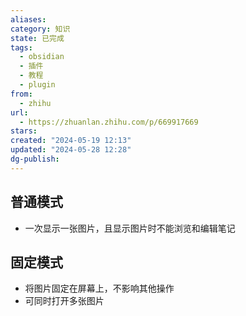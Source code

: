 ```yaml
---
aliases: 
category: 知识
state: 已完成
tags:
  - obsidian
  - 插件
  - 教程
  - plugin
from:
  - zhihu
url:
  - https://zhuanlan.zhihu.com/p/669917669
stars: 
created: "2024-05-19 12:13"
updated: "2024-05-28 12:28"
dg-publish: 
---
```

## 普通模式
- 一次显示一张图片，且显示图片时不能浏览和编辑笔记
## 固定模式
- 将图片固定在屏幕上，不影响其他操作
- 可同时打开多张图片